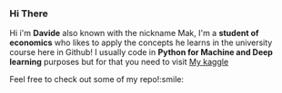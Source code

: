 ### Hi There
<p>
Hi i'm <b>Davide</b> also known with the nickname Mak, I'm a <b>student of economics</b> who likes to apply the concepts he learns in the university course here in Github!
  I usually code in <b>Python for Machine and Deep learning</b> purposes but for that you need to visit <a href="https://www.kaggle.com/davidemattioli">My kaggle</a>
</p>
Feel free to check out some of my repo!:smile:


